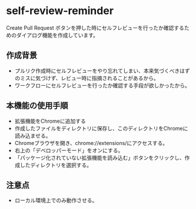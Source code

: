 # self-review-reminder
Create Pull Request ボタンを押した時にセルフレビューを行ったか確認するためのダイアログ機能を作成しています。

## 作成背景
* プルリク作成時にセルフレビューをやり忘れてしまい、本来気づくべきはずのミスに気づけず、レビュー時に指摘されることがあるから。
* ワークフローにセルフレビューを行ったか確認する手段が欲しかったから。

## 本機能の使用手順
* 拡張機能をChromeに追加する
* 作成したファイルをディレクトリに保存し、このディレクトリをChromeに読み込ませる。
* Chromeブラウザを開き、chrome://extensions/にアクセスする。
* 右上の「デベロッパーモード」をオンにする。
* 「パッケージ化されていない拡張機能を読み込む」ボタンをクリックし、作成したディレクトリを選択する。

## 注意点
* ローカル環境上でのみ動作させる。
